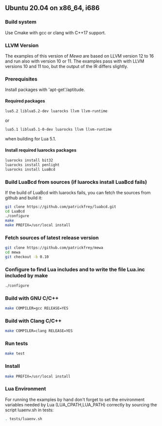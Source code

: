 ## Ubuntu 20.04 on x86_64, i686

### Build system
Use Cmake with gcc or clang with C++17 support.

### LLVM Version
The examples of this version of _Mewa_ are based on LLVM version 12 to 16 and run also with version 10 or 11.
The examples pass with with LLVM versions 10 and 11 too, but the output of the IR differs slightly.

### Prerequisites
Install packages with 'apt-get'/aptitude.

#### Required packages
```Bash
lua5.2 liblua5.2-dev luarocks llvm llvm-runtime
```
or
```Bash
lua5.1 liblua5.1-0-dev luarocks llvm llvm-runtime
```
when building for Lua 5.1.

#### Install required luarocks packages
```Bash
luarocks install bit32
luarocks install penlight
luarocks install LuaBcd
```
### Build LuaBcd from sources (if luarocks install LuaBcd fails)
If the build of LuaBcd with luarocks fails, you can fetch the sources from github and build it:
```Bash
git clone https://github.com/patrickfrey/luabcd.git
cd LuaBcd
./configure
make
make PREFIX=/usr/local install
```

### Fetch sources of latest release version
```Bash
git clone https://github.com/patrickfrey/mewa
cd mewa
git checkout -b 0.10

```

### Configure to find Lua includes and to write the file Lua.inc included by make
```Bash
./configure
```

### Build with GNU C/C++
```Bash
make COMPILER=gcc RELEASE=YES
```

### Build with Clang C/C++
```Bash
make COMPILER=clang RELEASE=YES
```

### Run tests
```Bash
make test
```

### Install
```Bash
make PREFIX=/usr/local install
```

### Lua Environment
For running the examples by hand don't forget to set the environment variables needed by Lua (LUA_CPATH,LUA_PATH) correctly by sourcing the script luaenv.sh in tests:
```Bash
. tests/luaenv.sh
```

